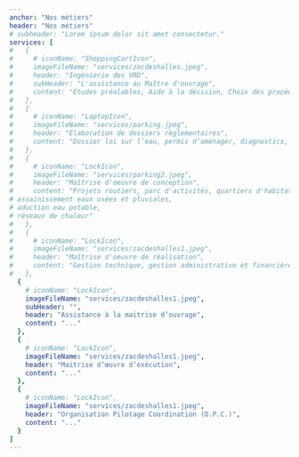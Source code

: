 ```yaml
---
anchor: "Nos métiers"
header: "Nos métiers"
# subheader: "Lorem ipsum dolor sit amet consectetur."
services: [
#   {
#     # iconName: "ShoppingCartIcon",
#     imageFileName: "services/zacdeshalles.jpeg",
#     header: "Ingénierie des VRD",
#     subHeader: "L'assistance au Maître d'ouvrage",
#     content: "Etudes préalables, Aide à la décision, Choix des procédures, Diagnostics, Dossiers de création et de réalisation de ZAC"
#   },
#   {
#     # iconName: "LaptopIcon",
#     imageFileName: "services/parking.jpeg",
#     header: "Elaboration de dossiers règlementaires",
#     content: "Dossier loi sur l’eau, permis d’aménager, diagnostics, assistance dossier ICPE Centre de tri (déchets), dossiers de création et de réalisation de ZAC"
#   },
#   {
#     # iconName: "LockIcon",
#     imageFileName: "services/parking2.jpeg",
#     header: "Maîtrise d'oeuvre de conception",
#     content: "Projets routiers, parc d'activités, quartiers d'habitats, éco quartiers, ZAC, centre de tri et de transfert de déchets, réseaux électriques, réseaux de télécommunications, éclairage public,
# assainissement eaux usées et pluviales,
# aduction eau potable,
# réseaux de chaleur"
#   },
#   {
#     # iconName: "LockIcon",
#     imageFileName: "services/zacdeshalles1.jpeg",
#     header: "Maîtrise d'oeuvre de réalisation",
#     content: "Gestion technique, gestion administrative et financière des projets et des travaux"
#   },
  {
    # iconName: "LockIcon",
    imageFileName: "services/zacdeshalles1.jpeg",
    subHeader: "",
    header: "Assistance à la maitrise d’ouvrage",
    content: "..."
  },
  {
    # iconName: "LockIcon",
    imageFileName: "services/zacdeshalles1.jpeg",
    header: "Maitrise d’œuvre d’exécution",
    content: "..."
  },
  {
    # iconName: "LockIcon",
    imageFileName: "services/zacdeshalles1.jpeg",
    header: "Organisation Pilotage Coordination (O.P.C.)",
    content: "..."
  }
]
---
```

